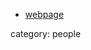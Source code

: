 
* [webpage](http://www2.tau.ac.il/Person/exact/physics/researcher.asp?id=agklghgle)

category: people